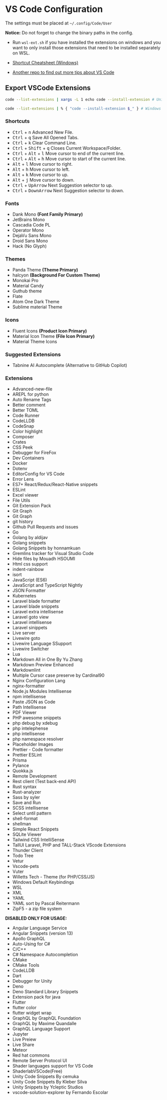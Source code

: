 # VS Code Configuration

The settings must be placed at `~/.config/Code/User`

**Notice:** Do not forget to change the binary paths in the config.

- Run `wsl-ext.sh` if you have installed the extensions on windows and you want to only install those extensions that need to be installed separately on WSL.

- [Shortcut Cheatsheet (Windows)](https://code.visualstudio.com/shortcuts/keyboard-shortcuts-windows.pdf)
- [Another repo to find out more tips about VS Code](https://github.com/cavo789/vscode_tips)

## Export VSCode Extensions

```bash
code --list-extensions | xargs -L 1 echo code --install-extension # Unix

code --list-extensions | % { "code --install-extension $_" } # Windows PowerShell
```

### Shortcuts

- <kbd>Ctrl</kbd> + <kbd>n</kbd> Advanced New File.
- <kbd>Ctrl</kbd> + <kbd>q</kbd> Save All Opened Tabs.
- <kbd>Ctrl</kbd> + <kbd>k</kbd> Clear Command Line.
- <kbd>Ctrl</kbd> + <kbd>Shift</kbd> + <kbd>q</kbd> Closes Current Workspace/Folder.
- <kbd>Ctrl</kbd> + <kbd>Alt</kbd> + <kbd>l</kbd> Move cursor to end of the current line.
- <kbd>Ctrl</kbd> + <kbd>Alt</kbd> + <kbd>h</kbd> Move cursor to start of the current line.
- <kbd>Alt</kbd> + <kbd>l</kbd> Move cursor to right.
- <kbd>Alt</kbd> + <kbd>h</kbd> Move cursor to left.
- <kbd>Alt</kbd> + <kbd>k</kbd> Move cursor to up.
- <kbd>Alt</kbd> + <kbd>j</kbd> Move cursor to down.
- <kbd>Ctrl</kbd> + <kbd>UpArrow</kbd> Next Suggestion selector to up.
- <kbd>Ctrl</kbd> + <kbd>DownArrow</kbd> Next Suggestion selector to down.

### Fonts

- Dank Mono **(Font Family Primary)**
- JetBrains Mono
- Cascadia Code PL
- Operator Mono
- DejaVu Sans Mono
- Droid Sans Mono
- Hack (No Glyph)

### Themes

- Panda Theme **(Theme Primary)**
- halcyon **(Background For Custom Theme)**
- Monokai Pro
- Material Candy
- Guthub theme
- Flate
- Atom One Dark Theme
- Sublime material Theme

### Icons

- Fluent Icons **(Product Icon Primary)**
- Material Icon Theme **(File Icon Primary)**
- Material Theme Icons

### Suggested Extensions

- Tabnine AI Autocomplete (Alternative to GitHub Copilot)

### Extensions

- Advanced-new-file
- AREPL for python
- Auto Rename Tags
- Better comment
- Better TOML
- Code Runner
- CodeLLDB
- CodeSnap
- Color highlight
- Composer
- Crates
- CSS Peek
- Debugger for FireFox
- Dev Containers
- Docker
- Dotenv
- EditorConfig for VS Code
- Error Lens
- ES7+ React/Redux/React-Native snippets
- ESLint
- Excel viewer
- File Utils
- Git Extension Pack
- Git Graph
- Git Graph
- git history
- Github Pull Requests and issues
- Go
- Golang by aldijav
- Golang snippets
- Golang Snippets by honnamkuan
- Gremlins tracker for Visual Studio Code
- Hide files by Mouadh HSOUMI
- Html css support
- indent-rainbow
- isort
- JavaScript (ES6)
- JavaScript and TypeScript Nightly
- JSON Formatter
- Kubernetes
- Laravel blade formatter
- Laravel blade snippets
- Laravel extra intellisense
- Laravel goto view
- Laravel intellisense
- Laravel sinippets
- Live server
- Livewire goto
- Livewire Language SSupport
- Livewire Switcher
- Lua
- Markdown All in One By Yu Zhang
- Markdown Preview Enhanced
- Markdownlint
- Multiple Cursor case preserve by Cardinal90
- Nginx Configuration Lang
- nginx-formatter
- Node.js Modules Intellisense
- npm intellisense
- Paste JSON as Code
- Path Intellisense
- PDF Viewer
- PHP awesome snippets
- php debug by xdebug
- php intelephense
- php intellisense
- php namespace resolver
- Placeholder Images
- Prettier - Code formatter
- Prettier ESLint
- Prisma
- Pylance
- Quokka.js
- Remote Development
- Rest client (Test back-end API)
- Rust syntax
- Rust-analyzer
- Sass by syler
- Save and Run
- SCSS intellisense
- Select until pattern
- shell-format
- shellman
- Simple React Snippets
- SQLite Viewer
- Tailwind CSS IntelliSense
- TallUI Laravel, PHP and TALL-Stack VScode Extensions
- Thunder Client
- Todo Tree
- Vetur
- Vscode-pets
- Vuter
- Willetts Tech - Theme (for PHP/CSS/JS)
- Windows Default Keybindings
- WSL
- XML
- YAML
- YAML sort by Pascal Reitermann
- ZipF5 - a zip file system

**DISABLED ONLY FOR USAGE:**

- Angular Language Service
- Angular Snippets (version 13)
- Apollo GraphQL
- Auto-Using for C#
- C/C++
- C# Namespace Autocompletion
- CMake
- CMake Tools
- CodeLLDB
- Dart
- Debugger for Unity
- Deno
- Deno Standard Library Snippets
- Extension pack for java
- Flutter
- flutter color
- flutter widget wrap
- GraphQL by GraphQL Foundation
- GraphQL by Maxime Quandalle
- GraphQL Language Support
- Jupyter
- Live Preiew
- Live Share
- Meteor
- Red hat commons
- Remote Server Protocol UI
- Shader languages support for VS Code
- ShaderlabVSCode(Free)
- Unity Code Snippets By cemuka
- Unity Code Snippets By Kleber Silva
- Unity Snippets by Ycleptic Studios
- vscode-solution-explorer by Fernando Escolar

